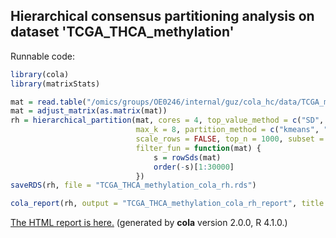 
## Hierarchical consensus partitioning analysis on dataset 'TCGA_THCA_methylation'

Runnable code:

```r
library(cola)
library(matrixStats)

mat = read.table("/omics/groups/OE0246/internal/guz/cola_hc/data/TCGA_methylation/data/TCGA.THCA.sampleMap__HumanMethylation450.gz", header = TRUE, row.names = 1)
mat = adjust_matrix(as.matrix(mat))
rh = hierarchical_partition(mat, cores = 4, top_value_method = c("SD", "ATC"),
                            max_k = 8, partition_method = c("kmeans", "skmeans"),
                            scale_rows = FALSE, top_n = 1000, subset = 500, group_diff = 0.25, min_n_signatures = 1000,
                            filter_fun = function(mat) {
                                s = rowSds(mat)
                                order(-s)[1:30000]
                            })
saveRDS(rh, file = "TCGA_THCA_methylation_cola_rh.rds")

cola_report(rh, output = "TCGA_THCA_methylation_cola_rh_report", title = "cola Report for Hierarchical Partitioning - 'TCGA_THCA_methylation'")
```

[The HTML report is here.](https://cola-rh.github.io/TCGA_THCA_methylation/TCGA_THCA_methylation_cola_rh_report/cola_hc.html) (generated by __cola__ version 2.0.0, R 4.1.0.)

